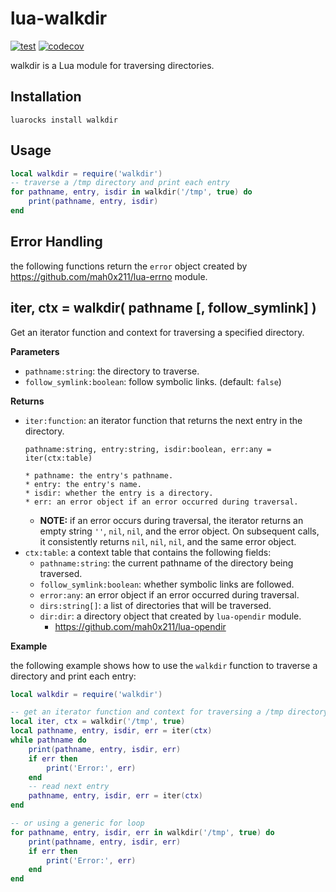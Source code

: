 # lua-walkdir

[![test](https://github.com/mah0x211/lua-walkdir/actions/workflows/test.yml/badge.svg)](https://github.com/mah0x211/lua-walkdir/actions/workflows/test.yml)
[![codecov](https://codecov.io/gh/mah0x211/lua-walkdir/branch/master/graph/badge.svg)](https://codecov.io/gh/mah0x211/lua-walkdir)

walkdir is a Lua module for traversing directories.


## Installation

```
luarocks install walkdir
```

## Usage

```lua
local walkdir = require('walkdir')
-- traverse a /tmp directory and print each entry
for pathname, entry, isdir in walkdir('/tmp', true) do
    print(pathname, entry, isdir)
end
```

## Error Handling

the following functions return the `error` object created by https://github.com/mah0x211/lua-errno module.


## iter, ctx = walkdir( pathname [, follow_symlink] )

Get an iterator function and context for traversing a specified directory.

**Parameters**

- `pathname:string`: the directory to traverse.
- `follow_symlink:boolean`: follow symbolic links. (default: `false`)

**Returns**

- `iter:function`: an iterator function that returns the next entry in the directory.
    ```
    pathname:string, entry:string, isdir:boolean, err:any = iter(ctx:table)

    * pathname: the entry's pathname.
    * entry: the entry's name.
    * isdir: whether the entry is a directory.
    * err: an error object if an error occurred during traversal.
    ```
    - **NOTE:** if an error occurs during traversal, the iterator returns an empty string `''`, `nil`, `nil`, and the error object. On subsequent calls, it consistently returns `nil`, `nil`, `nil`, and the same error object.
- `ctx:table`: a context table that contains the following fields:
    - `pathname:string`: the current pathname of the directory being traversed.
    - `follow_symlink:boolean`: whether symbolic links are followed.
    - `error:any`: an error object if an error occurred during traversal.
    - `dirs:string[]`: a list of directories that will be traversed.
    - `dir:dir`: a directory object that created by `lua-opendir` module.
        - https://github.com/mah0x211/lua-opendir

**Example**

the following example shows how to use the `walkdir` function to traverse a directory and print each entry:

```lua
local walkdir = require('walkdir')

-- get an iterator function and context for traversing a /tmp directory
local iter, ctx = walkdir('/tmp', true)
local pathname, entry, isdir, err = iter(ctx)
while pathname do
    print(pathname, entry, isdir, err)
    if err then
        print('Error:', err)
    end
    -- read next entry
    pathname, entry, isdir, err = iter(ctx)
end

-- or using a generic for loop
for pathname, entry, isdir, err in walkdir('/tmp', true) do
    print(pathname, entry, isdir, err)
    if err then
        print('Error:', err)
    end
end
```

